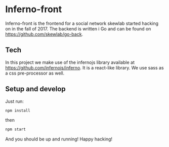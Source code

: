 # Inferno-front

Inferno-front is the frontend for a social network skewlab started hacking on in the fall of 2017. The backend is written i Go and can be found on https://github.com/skewlab/go-back.

## Tech
In this project we make use of the infernojs library available at https://github.com/infernojs/inferno. It is a react-like library. We use sass as a css pre-processor as well.

## Setup and develop

Just run:
```javascript
npm install
```
then 
```javascript
npm start
```
And you should be up and running! 
Happy hacking!
